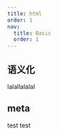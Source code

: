 ```yaml
---
title: html
order: 1
nav:
  title: Basic
  order: 1
---
```


## 语义化

lalallalalal

## meta

test
test
